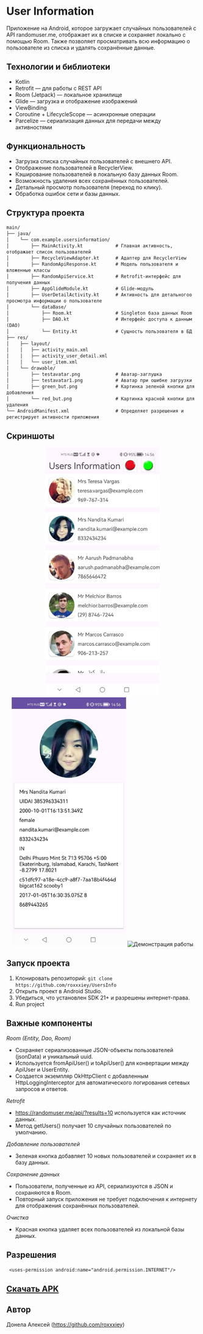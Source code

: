 # User Information
Приложение на Android, которое загружает случайных пользователей с API randomuser.me, отображает их в списке и сохраняет локально с помощью Room. Также позволяет просматривать всю информацию о пользователе из списка и удалять сохранённые данные.

## Технологии и библиотеки
- Kotlin
- Retrofit — для работы с REST API 
- Room (Jetpack) — локальное хранилище 
- Glide — загрузка и отображение изображений 
- ViewBinding 
- Coroutine + LifecycleScope — асинхронные операции 
- Parcelize — сериализация данных для передачи между активностями

## Функциональность
- Загрузка списка случайных пользователей с внешнего API. 
- Отображение пользователей в RecyclerView. 
- Кэширование пользователей в локальную базу данных Room. 
- Возможность удаления всех сохранённых пользователей. 
- Детальный просмотр пользователя (переход по клику). 
- Обработка ошибок сети и базы данных.

## Структура проекта

```
main/
├── java/
│    └── com.example.usersinformation/
│        ├── MainActivity.kt            # Главная активность, отображает список пользователей
│        ├── RecycleViewAdapter.kt      # Адаптер для RecyclerView
│        ├── RandomApiResponse.kt       # Модель пользователя и вложенные классы
│        ├── RandomApiService.kt        # Retrofit-интерфейс для получения данных
│        ├── AppGlideModule.kt          # Glide-модуль
│        ├── UserDetailActivity.kt      # Активность для детальногоо просмотра информации о пользователе
│        └── dataBase/
│            ├── Room.kt                # Singleton база данных Room
│            ├── DAO.kt                 # Интерфейс доступа к данным (DAO)
│            └── Entity.kt              # Сущность пользователя в БД
├── res/
│    ├── layout/
│    │   ├── activity_main.xml
│    │   ├── activity_user_detail.xml
│    │   └── user_item.xml
│    └── drawable/
│        ├── testavatar.png             # Аватар-заглушка
│        ├── testavatar1.png            # Аватар при ошибке загрузки
│        ├── green_but.png              # Картинка зеленой кнопки для добавления
│        └── red_but.png                # Картинка красной кнопки для удаления
└── AndroidManifest.xml                 # Определяет разрешения и регистрирует активности приложения
```

## Скриншоты

<p align="center">
  <img src="app/src/main/res/drawable/mainactivity.png" alt="Главная активность" width="300"/>
  <img src="app/src/main/res/drawable/detailactivity.png" alt="Детальная активность" width="300"/>
  <img src="app/src/main/res/drawable/pref.gif" alt="Демонстрация работы" width="300"/>
</p>

## Запуск проекта
1. Клонировать репозиторий: ``` git clone https://github.com/roxxxiey/UsersInfo ```
2. Открыть проект в Android Studio.
3. Убедиться, что установлен SDK 21+ и разрешены интернет-права.
4. Run project

## Важные компоненты
*Room (Entity, Dao, Room)*
- Сохраняет сериализованные JSON-объекты пользователей (jsonData) и уникальный uuid.
- Используется fromApiUser() и toApiUser() для конвертации между ApiUser и UserEntity.
- Создается экземпляр OkHttpClient с добавленным HttpLoggingInterceptor для автоматического логирования сетевых запросов и ответов.

*Retrofit*
- https://randomuser.me/api/?results=10 используется как источник данных. 
- Метод getUsers() получает 10 случайных пользователей по умолчанию.

*Добавление пользователей*
- Зеленая кнопка добавляет 10 новых пользователей и сохраняет их в базу данных.

*Сохранение данных*
- Пользователи, полученные из API, сериализуются в JSON и сохраняются в Room. 
- Повторный запуск приложения не требует подключения к интернету для отображения сохранённых пользователей.

*Очистка*
- Красная кнопка удаляет всех пользователей из локальной базы данных.

## Разрешения
``` <uses-permission android:name="android.permission.INTERNET"/>```

## [Скачать APK](DownloadAPK)

## Автор
Донела Алексей (https://github.com/roxxxiey)